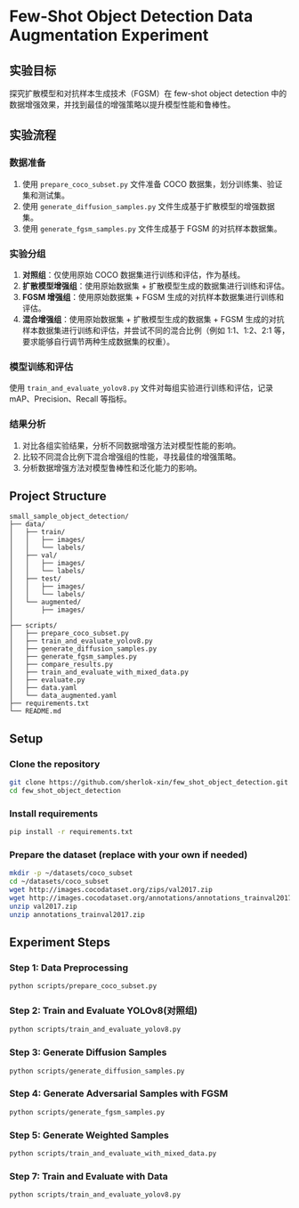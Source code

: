 # Few-Shot Object Detection Data Augmentation Experiment

## 实验目标

探究扩散模型和对抗样本生成技术（FGSM）在 few-shot object detection 中的数据增强效果，并找到最佳的增强策略以提升模型性能和鲁棒性。

## 实验流程

### 数据准备

1. 使用 `prepare_coco_subset.py` 文件准备 COCO 数据集，划分训练集、验证集和测试集。
2. 使用 `generate_diffusion_samples.py` 文件生成基于扩散模型的增强数据集。
3. 使用 `generate_fgsm_samples.py` 文件生成基于 FGSM 的对抗样本数据集。

### 实验分组

1. **对照组**：仅使用原始 COCO 数据集进行训练和评估，作为基线。
2. **扩散模型增强组**：使用原始数据集 + 扩散模型生成的数据集进行训练和评估。
3. **FGSM 增强组**：使用原始数据集 + FGSM 生成的对抗样本数据集进行训练和评估。
4. **混合增强组**：使用原始数据集 + 扩散模型生成的数据集 + FGSM 生成的对抗样本数据集进行训练和评估，并尝试不同的混合比例（例如 1:1、1:2、2:1 等，要求能够自行调节两种生成数据集的权重）。

### 模型训练和评估

使用 `train_and_evaluate_yolov8.py` 文件对每组实验进行训练和评估，记录 mAP、Precision、Recall 等指标。

### 结果分析

1. 对比各组实验结果，分析不同数据增强方法对模型性能的影响。
2. 比较不同混合比例下混合增强组的性能，寻找最佳的增强策略。
3. 分析数据增强方法对模型鲁棒性和泛化能力的影响。
## Project Structure

```
small_sample_object_detection/
├── data/
│   ├── train/
│   │   ├── images/
│   │   └── labels/
│   ├── val/
│   │   ├── images/
│   │   └── labels/
│   ├── test/
│   │   ├── images/
│   │   └── labels/
│   └── augmented/
│       ├── images/
│       
├── scripts/
│   ├── prepare_coco_subset.py
│   ├── train_and_evaluate_yolov8.py
│   ├── generate_diffusion_samples.py
│   ├── generate_fgsm_samples.py
│   ├── compare_results.py
│   ├── train_and_evaluate_with_mixed_data.py
│   ├── evaluate.py
│   ├── data.yaml
│   └── data_augmented.yaml
├── requirements.txt
└── README.md
```

## Setup

### Clone the repository

```bash
git clone https://github.com/sherlok-xin/few_shot_object_detection.git
cd few_shot_object_detection
```

### Install requirements

```bash
pip install -r requirements.txt
```

### Prepare the dataset (replace with your own if needed)

```bash
mkdir -p ~/datasets/coco_subset
cd ~/datasets/coco_subset
wget http://images.cocodataset.org/zips/val2017.zip
wget http://images.cocodataset.org/annotations/annotations_trainval2017.zip
unzip val2017.zip
unzip annotations_trainval2017.zip
```

## Experiment Steps

### Step 1: Data Preprocessing

```bash
python scripts/prepare_coco_subset.py
```

### Step 2: Train and Evaluate YOLOv8(对照组)

```bash
python scripts/train_and_evaluate_yolov8.py
```

### Step 3: Generate Diffusion Samples

```bash
python scripts/generate_diffusion_samples.py
```

### Step 4: Generate Adversarial Samples with FGSM

```bash
python scripts/generate_fgsm_samples.py
```

### Step 5: Generate Weighted Samples

```bash
python scripts/train_and_evaluate_with_mixed_data.py
```

### Step 7: Train and Evaluate with Data

```bash
python scripts/train_and_evaluate_yolov8.py
```
